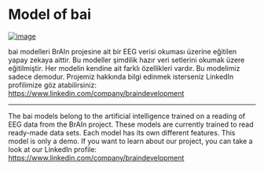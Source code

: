 # Model of **bai**
[![image](https://r.resimlink.com/h8f9_zPND.png)](https://resimlink.com/h8f9_zPND)

bai modelleri BrAIn projesine ait bir EEG verisi okuması üzerine eğitilen yapay zekaya aittir. Bu modeller şimdilik hazır veri setlerini okumak üzere eğitilmiştir. Her modelin kendine ait farklı özellikleri vardır. Bu modelimiz sadece demodur. Projemiz hakkında bilgi edinmek isterseniz LinkedIn profilimize göz atabilirsiniz: https://www.linkedin.com/company/braindevelopment

----------------------------------------------------------------------------------------
The bai models belong to the artificial intelligence trained on a reading of EEG data from the BrAIn project. These models are currently trained to read ready-made data sets. Each model has its own different features. This model is only a demo. If you want to learn about our project, you can take a look at our LinkedIn profile: https://www.linkedin.com/company/braindevelopment
